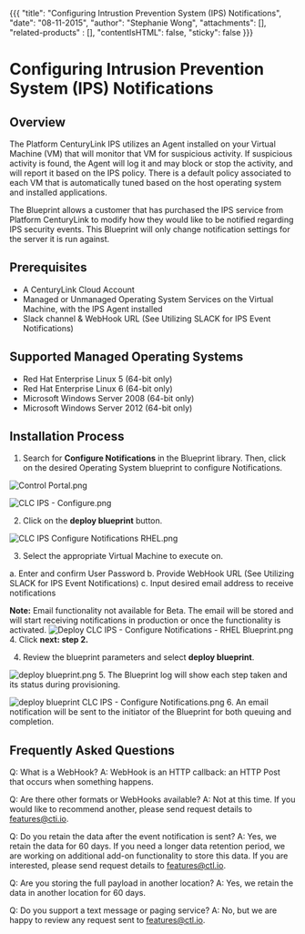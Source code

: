 {{{
  "title": "Configuring Intrustion Prevention System (IPS) Notifications",
  "date": "08-11-2015",
  "author": "Stephanie Wong",
  "attachments": [],
  "related-products" : [],
  "contentIsHTML": false,
  "sticky": false
}}}
# Configuring Intrusion Prevention System (IPS) Notifications

## Overview

The Platform CenturyLink IPS utilizes an Agent installed on your Virtual Machine (VM) that will monitor that VM for suspicious activity. If suspicious activity is found, the Agent will log it and may block or stop the activity, and will report it based on the IPS policy. There is a default policy associated to each VM that is automatically tuned based on the host operating system and installed applications.

The Blueprint allows a customer that has purchased the IPS service from Platform CenturyLink to modify how they would like to be notified regarding IPS security events. This Blueprint will only change notification settings for the server it is run against.

## Prerequisites

* A CenturyLink Cloud Account
* Managed or Unmanaged Operating System Services on the Virtual Machine, with the IPS Agent installed
* Slack channel & WebHook URL (See Utilizing SLACK for IPS Event Notifications)

## Supported Managed Operating Systems

* Red Hat Enterprise Linux 5 (64-bit only)
* Red Hat Enterprise Linux 6 (64-bit only)
* Microsoft Windows Server 2008 (64-bit only)
* Microsoft Windows Server 2012 (64-bit only)

## Installation Process

1. Search for **Configure Notifications** in the Blueprint library. Then, click on the desired Operating System blueprint to configure Notifications. 

  ![Control Portal.png](https://ucarecdn.com/ed5616b2-5aec-4a96-8c81-b6084adf627a/) 

  ![CLC IPS - Configure.png](https://ucarecdn.com/87d87b6e-b3fc-461d-a271-3c678b231811/)

2. Click on the **deploy blueprint** button.

  ![CLC IPS Configure Notifications RHEL.png](https://ucarecdn.com/c160e297-276b-4d8d-b97a-40db3179b46a/)

3. Select the appropriate Virtual Machine to execute on.

  a. Enter and confirm User Password
  b. Provide WebHook URL (See Utilizing SLACK for IPS Event Notifications) 
  c. Input desired email address to receive notifications

  **Note:** Email functionality not available for Beta. The email will be stored and will start receiving notifications in production or once the functionality is activated. ![Deploy CLC IPS - Configure Notifications - RHEL Blueprint.png](https://ucarecdn.com/1565b927-cd1b-4e80-9881-68be555585d4/)
  4. Click **next: step 2.**

4. Review the blueprint parameters and select **deploy blueprint**.

![deploy blueprint.png](https://ucarecdn.com/8fad25cb-28fd-42fd-bf22-8344a71bcc53/)
5. The Blueprint log will show each step taken and its status during provisioning.

![deploy blueprint CLC IPS - Configure Notifications.png](https://ucarecdn.com/ff47460f-26ce-416d-b891-55878a4663c6/)
6. An email notification will be sent to the initiator of the Blueprint for both queuing and completion.

## Frequently Asked Questions

Q: What is a WebHook?
A: WebHook is an HTTP callback: an HTTP Post that occurs when something happens.

Q: Are there other formats or WebHooks available?
A: Not at this time. If you would like to recommend another, please send request details to [features@cti.io](mailto:features@ctl.io).

Q: Do you retain the data after the event notification is sent?
A: Yes, we retain the data for 60 days.  If you need a longer data retention period, we are working on additional add-on functionality to store this data.  If you are interested, please send request details to [features@ctl.io](mailto:features@ctl.io).

Q: Are you storing the full payload in another location?
A: Yes, we retain the data in another location for 60 days.

Q: Do you support a text message or paging service?
A: No, but we are happy to review any request sent to [features@ctl.io](mailto:features@ctl.io).
